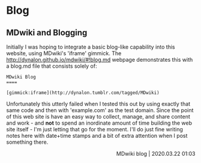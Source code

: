 # Blog
MDwiki and Blogging
-----
Initially I was hoping to integrate a basic blog-like capability into this website, using MDwiki's 'iframe' gimmick.  The http://dynalon.github.io/mdwiki/#!blog.md webpage demonstrates this with a blog.md file that consists solely of:
```
MDwiki Blog
====

[gimmick:iframe](http://dynalon.tumblr.com/tagged/MDwiki)
```
Unfortunately this utterly failed when I tested this out by using exactly that same code and then with 'example.com' as the test domain. Since the point of this web site is have an easy way to collect, manage, and share content and work - and **not** to spend an inordinate amount of time building the web site itself - I'm just letting that go for the moment. I'll do just fine writing notes here with date+time stamps and a bit of extra attention when I post something there.
<p align="right">MDwiki blog | 2020.03.22 01:03</p>
